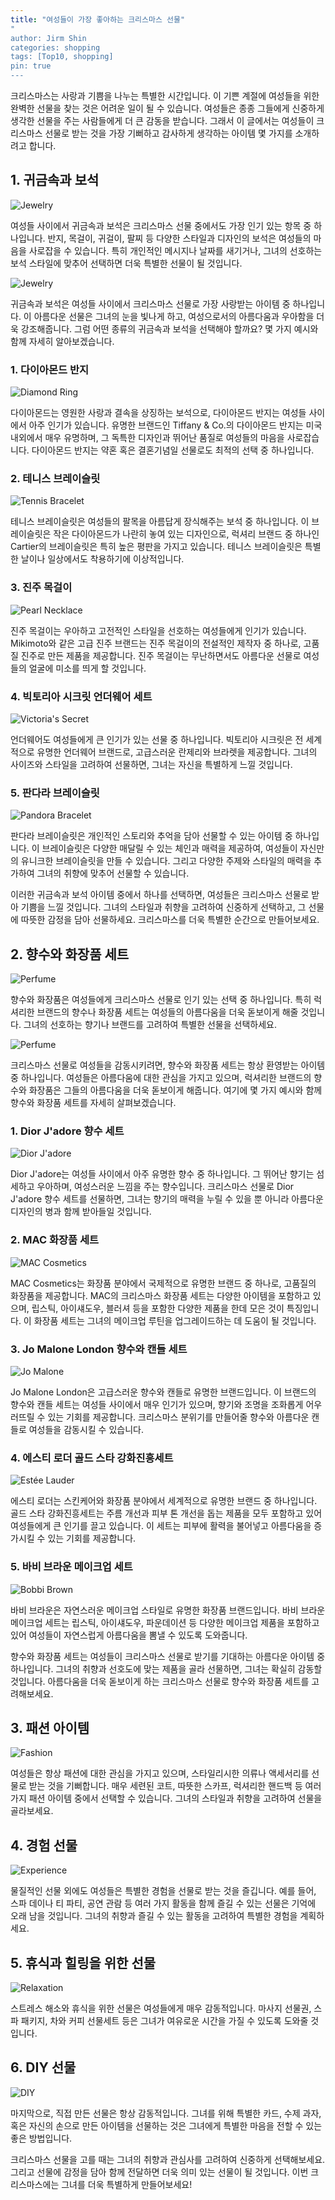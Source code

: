 ```yaml
---
title: "여성들이 가장 좋아하는 크리스마스 선물"
"
author: Jirm Shin
categories: shopping
tags: [Top10, shopping]
pin: true
---
```


크리스마스는 사랑과 기쁨을 나누는 특별한 시간입니다. 이 기쁜 계절에 여성들을 위한 완벽한 선물을 찾는 것은 어려운 일이 될 수 있습니다. 여성들은 종종 그들에게 신중하게 생각한 선물을 주는 사람들에게 더 큰 감동을 받습니다. 그래서 이 글에서는 여성들이 크리스마스 선물로 받는 것을 가장 기뻐하고 감사하게 생각하는 아이템 몇 가지를 소개하려고 합니다.

## 1. **귀금속과 보석**

![Jewelry](https://source.unsplash.com/1600x900/?jewelry)

여성들 사이에서 귀금속과 보석은 크리스마스 선물 중에서도 가장 인기 있는 항목 중 하나입니다. 반지, 목걸이, 귀걸이, 팔찌 등 다양한 스타일과 디자인의 보석은 여성들의 마음을 사로잡을 수 있습니다. 특히 개인적인 메시지나 날짜를 새기거나, 그녀의 선호하는 보석 스타일에 맞추어 선택하면 더욱 특별한 선물이 될 것입니다.


![Jewelry](https://source.unsplash.com/1600x900/?jewelry)

귀금속과 보석은 여성들 사이에서 크리스마스 선물로 가장 사랑받는 아이템 중 하나입니다. 이 아름다운 선물은 그녀의 눈을 빛나게 하고, 여성으로서의 아름다움과 우아함을 더욱 강조해줍니다. 그럼 어떤 종류의 귀금속과 보석을 선택해야 할까요? 몇 가지 예시와 함께 자세히 알아보겠습니다.

### 1. 다이아몬드 반지

![Diamond Ring](https://source.unsplash.com/1600x900/?diamond-ring)

다이아몬드는 영원한 사랑과 결속을 상징하는 보석으로, 다이아몬드 반지는 여성들 사이에서 아주 인기가 있습니다. 유명한 브랜드인 Tiffany & Co.의 다이아몬드 반지는 미국 내외에서 매우 유명하며, 그 독특한 디자인과 뛰어난 품질로 여성들의 마음을 사로잡습니다. 다이아몬드 반지는 약혼 혹은 결혼기념일 선물로도 최적의 선택 중 하나입니다.

### 2. 테니스 브레이슬릿

![Tennis Bracelet](https://source.unsplash.com/1600x900/?tennis-bracelet)

테니스 브레이슬릿은 여성들의 팔목을 아름답게 장식해주는 보석 중 하나입니다. 이 브레이슬릿은 작은 다이아몬드가 나란히 놓여 있는 디자인으로, 럭셔리 브랜드 중 하나인 Cartier의 브레이슬릿은 특히 높은 평판을 가지고 있습니다. 테니스 브레이슬릿은 특별한 날이나 일상에서도 착용하기에 이상적입니다.

### 3. 진주 목걸이

![Pearl Necklace](https://source.unsplash.com/1600x900/?pearl-necklace)

진주 목걸이는 우아하고 고전적인 스타일을 선호하는 여성들에게 인기가 있습니다. Mikimoto와 같은 고급 진주 브랜드는 진주 목걸이의 전설적인 제작자 중 하나로, 고품질 진주로 만든 제품을 제공합니다. 진주 목걸이는 무난하면서도 아름다운 선물로 여성들의 얼굴에 미소를 띄게 할 것입니다.

### 4. 빅토리아 시크릿 언더웨어 세트

![Victoria's Secret](https://source.unsplash.com/1600x900/?victorias-secret)

언더웨어도 여성들에게 큰 인기가 있는 선물 중 하나입니다. 빅토리아 시크릿은 전 세계적으로 유명한 언더웨어 브랜드로, 고급스러운 란제리와 브라렛을 제공합니다. 그녀의 사이즈와 스타일을 고려하여 선물하면, 그녀는 자신을 특별하게 느낄 것입니다.

### 5. 판다라 브레이슬릿

![Pandora Bracelet](https://source.unsplash.com/1600x900/?pandora-bracelet)

판다라 브레이슬릿은 개인적인 스토리와 추억을 담아 선물할 수 있는 아이템 중 하나입니다. 이 브레이슬릿은 다양한 매달릴 수 있는 체인과 매력을 제공하여, 여성들이 자신만의 유니크한 브레이슬릿을 만들 수 있습니다. 그리고 다양한 주제와 스타일의 매력을 추가하여 그녀의 취향에 맞추어 선물할 수 있습니다.

이러한 귀금속과 보석 아이템 중에서 하나를 선택하면, 여성들은 크리스마스 선물로 받아 기쁨을 느낄 것입니다. 그녀의 스타일과 취향을 고려하여 신중하게 선택하고, 그 선물에 따뜻한 감정을 담아 선물하세요. 크리스마스를 더욱 특별한 순간으로 만들어보세요.

## 2. **향수와 화장품 세트**

![Perfume](https://source.unsplash.com/1600x900/?perfume)

향수와 화장품은 여성들에게 크리스마스 선물로 인기 있는 선택 중 하나입니다. 특히 럭셔리한 브랜드의 향수나 화장품 세트는 여성들의 아름다움을 더욱 돋보이게 해줄 것입니다. 그녀의 선호하는 향기나 브랜드를 고려하여 특별한 선물을 선택하세요.


![Perfume](https://source.unsplash.com/1600x900/?perfume)

크리스마스 선물로 여성들을 감동시키려면, 향수와 화장품 세트는 항상 환영받는 아이템 중 하나입니다. 여성들은 아름다움에 대한 관심을 가지고 있으며, 럭셔리한 브랜드의 향수와 화장품은 그들의 아름다움을 더욱 돋보이게 해줍니다. 여기에 몇 가지 예시와 함께 향수와 화장품 세트를 자세히 살펴보겠습니다.

### 1. **Dior J'adore 향수 세트**

![Dior J'adore](https://source.unsplash.com/1600x900/?dior-jadore)

Dior J'adore는 여성들 사이에서 아주 유명한 향수 중 하나입니다. 그 뛰어난 향기는 섬세하고 우아하며, 여성스러운 느낌을 주는 향수입니다. 크리스마스 선물로 Dior J'adore 향수 세트를 선물하면, 그녀는 향기의 매력을 누릴 수 있을 뿐 아니라 아름다운 디자인의 병과 함께 받아들일 것입니다.

### 2. **MAC 화장품 세트**

![MAC Cosmetics](https://source.unsplash.com/1600x900/?mac-cosmetics)

MAC Cosmetics는 화장품 분야에서 국제적으로 유명한 브랜드 중 하나로, 고품질의 화장품을 제공합니다. MAC의 크리스마스 화장품 세트는 다양한 아이템을 포함하고 있으며, 립스틱, 아이섀도우, 블러셔 등을 포함한 다양한 제품을 한데 모은 것이 특징입니다. 이 화장품 세트는 그녀의 메이크업 루틴을 업그레이드하는 데 도움이 될 것입니다.

### 3. **Jo Malone London 향수와 캔들 세트**

![Jo Malone](https://source.unsplash.com/1600x900/?jo-malone)

Jo Malone London은 고급스러운 향수와 캔들로 유명한 브랜드입니다. 이 브랜드의 향수와 캔들 세트는 여성들 사이에서 매우 인기가 있으며, 향기와 조명을 조화롭게 어우러뜨릴 수 있는 기회를 제공합니다. 크리스마스 분위기를 만들어줄 향수와 아름다운 캔들로 여성들을 감동시킬 수 있습니다.

### 4. **에스티 로더 골드 스타 강화진흥세트**

![Estée Lauder](https://source.unsplash.com/1600x900/?estee-lauder)

에스티 로더는 스킨케어와 화장품 분야에서 세계적으로 유명한 브랜드 중 하나입니다. 골드 스타 강화진흥세트는 주름 개선과 피부 톤 개선을 돕는 제품을 모두 포함하고 있어 여성들에게 큰 인기를 끌고 있습니다. 이 세트는 피부에 활력을 불어넣고 아름다움을 증가시킬 수 있는 기회를 제공합니다.

### 5. **바비 브라운 메이크업 세트**

![Bobbi Brown](https://source.unsplash.com/1600x900/?bobbi-brown)

바비 브라운은 자연스러운 메이크업 스타일로 유명한 화장품 브랜드입니다. 바비 브라운 메이크업 세트는 립스틱, 아이섀도우, 파운데이션 등 다양한 메이크업 제품을 포함하고 있어 여성들이 자연스럽게 아름다움을 뽐낼 수 있도록 도와줍니다. 

향수와 화장품 세트는 여성들이 크리스마스 선물로 받기를 기대하는 아름다운 아이템 중 하나입니다. 그녀의 취향과 선호도에 맞는 제품을 골라 선물하면, 그녀는 확실히 감동할 것입니다. 아름다움을 더욱 돋보이게 하는 크리스마스 선물로 향수와 화장품 세트를 고려해보세요.

## 3. **패션 아이템**

![Fashion](https://source.unsplash.com/1600x900/?fashion)

여성들은 항상 패션에 대한 관심을 가지고 있으며, 스타일리시한 의류나 액세서리를 선물로 받는 것을 기뻐합니다. 매우 세련된 코트, 따뜻한 스카프, 럭셔리한 핸드백 등 여러 가지 패션 아이템 중에서 선택할 수 있습니다. 그녀의 스타일과 취향을 고려하여 선물을 골라보세요.

## 4. **경험 선물**

![Experience](https://source.unsplash.com/1600x900/?experience)

물질적인 선물 외에도 여성들은 특별한 경험을 선물로 받는 것을 즐깁니다. 예를 들어, 스파 데이나 티 파티, 공연 관람 등 여러 가지 활동을 함께 즐길 수 있는 선물은 기억에 오래 남을 것입니다. 그녀의 취향과 즐길 수 있는 활동을 고려하여 특별한 경험을 계획하세요.

## 5. **휴식과 힐링을 위한 선물**

![Relaxation](https://source.unsplash.com/1600x900/?relaxation)

스트레스 해소와 휴식을 위한 선물은 여성들에게 매우 감동적입니다. 마사지 선물권, 스파 패키지, 차와 커피 선물세트 등은 그녀가 여유로운 시간을 가질 수 있도록 도와줄 것입니다.

## 6. **DIY 선물**

![DIY](https://source.unsplash.com/1600x900/?diy)

마지막으로, 직접 만든 선물은 항상 감동적입니다. 그녀를 위해 특별한 카드, 수제 과자, 혹은 자신의 손으로 만든 아이템을 선물하는 것은 그녀에게 특별한 마음을 전할 수 있는 좋은 방법입니다.

크리스마스 선물을 고를 때는 그녀의 취향과 관심사를 고려하여 신중하게 선택해보세요. 그리고 선물에 감정을 담아 함께 전달하면 더욱 의미 있는 선물이 될 것입니다. 이번 크리스마스에는 그녀를 더욱 특별하게 만들어보세요!